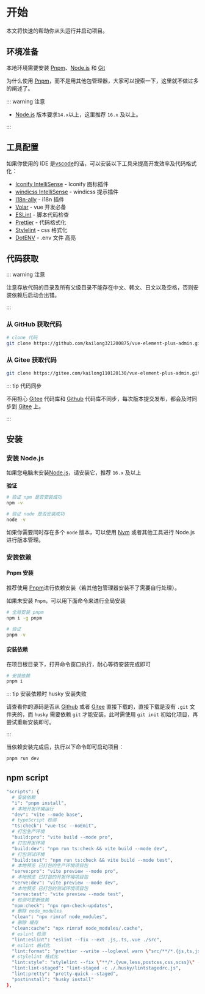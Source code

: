 # 开始

本文将快速的帮助你从头运行并启动项目。

## 环境准备

本地环境需要安装 [Pnpm](https://pnpm.io/)、[Node.js](http://nodejs.org/) 和 [Git](https://git-scm.com/)

为什么使用 [Pnpm](https://pnpm.io/)，而不是用其他包管理器，大家可以搜索一下，这里就不做过多的阐述了。

::: warning 注意

- [Node.js](http://nodejs.org/) 版本要求`14.x`以上，这里推荐 `16.x` 及以上。

:::

## 工具配置

如果你使用的 IDE 是[vscode](https://code.visualstudio.com/)的话，可以安装以下工具来提高开发效率及代码格式化：

- [Iconify IntelliSense](https://marketplace.visualstudio.com/items?itemName=antfu.iconify) - Iconify 图标插件
- [windicss IntelliSense](https://marketplace.visualstudio.com/items?itemName=voorjaar.windicss-intellisense) - windicss 提示插件
- [I18n-ally](https://marketplace.visualstudio.com/items?itemName=Lokalise.i18n-ally) - i18n 插件
- [Volar](https://gitee.com/link?target=https%3A%2F%2Fmarketplace.visualstudio.com%2Fitems%3FitemName%3Djohnsoncodehk.volar) - vue 开发必备
- [ESLint](https://marketplace.visualstudio.com/items?itemName=dbaeumer.vscode-eslint) - 脚本代码检查
- [Prettier](https://marketplace.visualstudio.com/items?itemName=esbenp.prettier-vscode) - 代码格式化
- [Stylelint](https://marketplace.visualstudio.com/items?itemName=stylelint.vscode-stylelint) - css 格式化
- [DotENV](https://marketplace.visualstudio.com/items?itemName=mikestead.dotenv) - .env 文件 高亮

## 代码获取

::: warning 注意

注意存放代码的目录及所有父级目录不能存在中文、韩文、日文以及空格，否则安装依赖后启动会出错。

:::

### 从 GitHub 获取代码

```bash
# clone 代码
git clone https://github.com/kailong321200875/vue-element-plus-admin.git

```

### 从 Gitee 获取代码

```bash
git clone https://gitee.com/kailong110120130/vue-element-plus-admin.git
```

::: tip 代码同步

不用担心 [Gitee](https://gitee.com/kailong110120130/vue-element-plus-admin) 代码库和 [Github](https://github.com/kailong321200875/vue-element-plus-admin) 代码库不同步，每次版本提交发布，都会及时同步到 [Gitee](https://gitee.com/kailong110120130/vue-element-plus-admin) 上。

:::

## 安装

### 安装 Node.js

如果您电脑未安装[Node.js](https://nodejs.org/en/)，请安装它，推荐 `16.x` 及以上

**验证**

```bash
# 验证 npm 是否安装成功
npm -v

# 验证 node 是否安装成功
node -v
```

如果你需要同时存在多个 `node` 版本，可以使用 [Nvm](https://github.com/nvm-sh/nvm) 或者其他工具进行 Node.js 进行版本管理。

### 安装依赖

#### Pnpm 安装

推荐使用 [Pnpm](https://pnpm.io/)进行依赖安装（若其他包管理器安装不了需要自行处理）。

如果未安装 `Pnpm`，可以用下面命令来进行全局安装

```bash
# 全局安装 pnpm
npm i -g pnpm

# 验证
pnpm -v
```

#### 安装依赖

在项目根目录下，打开命令窗口执行，耐心等待安装完成即可

```bash
# 安装依赖
pnpm i
```

::: tip 安装依赖时 husky 安装失败

请查看你的源码是否从 [Github](https://github.com/kailong321200875/vue-element-plus-admin) 或者 [Gitee](https://gitee.com/kailong110120130/vue-element-plus-admin) 直接下载的，直接下载是没有 `.git` 文件夹的，而 `husky` 需要依赖 `git` 才能安装。此时需使用 `git init` 初始化项目，再尝试重新安装即可。

:::

当依赖安装完成后，执行以下命令即可启动项目：

```bash
pnpm run dev
```

## npm script

```bash
"scripts": {
  # 安装依赖
  "i": "pnpm install",
  # 本地开发环境运行
  "dev": "vite --mode base",
  # typeScript 检测
  "ts:check": "vue-tsc --noEmit",
  # 打包生产环境
  "build:pro": "vite build --mode pro",
  # 打包开发环境
  "build:dev": "npm run ts:check && vite build --mode dev",
  # 打包测试环境
  "build:test": "npm run ts:check && vite build --mode test",
  # 本地预览 已打包的生产环境项目包
  "serve:pro": "vite preview --mode pro",
  # 本地预览 已打包的开发环境项目包
  "serve:dev": "vite preview --mode dev",
  # 本地预览 已打包的测试环境项目包
  "serve:test": "vite preview --mode test",
  # 检测可更新依赖
  "npm:check": "npx npm-check-updates",
  # 删除 node_modules
  "clean": "npx rimraf node_modules",
  # 删除 缓存
  "clean:cache": "npx rimraf node_modules/.cache",
  # eslint 检测
  "lint:eslint": "eslint --fix --ext .js,.ts,.vue ./src",
  # eslint 格式化
  "lint:format": "prettier --write --loglevel warn \"src/**/*.{js,ts,json,tsx,css,less,vue,html,md}\"",
  # stylelint 格式化
  "lint:style": "stylelint --fix \"**/*.{vue,less,postcss,css,scss}\" --cache --cache-location node_modules/.cache/stylelint/",
  "lint:lint-staged": "lint-staged -c ./.husky/lintstagedrc.js",
  "lint:pretty": "pretty-quick --staged",
  "postinstall": "husky install"
},
```

